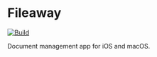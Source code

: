 # Fileaway

[![Build](https://github.com/jbmorley/fileaway/actions/workflows/build.yaml/badge.svg?branch=main)](https://github.com/jbmorley/fileaway/actions/workflows/build.yaml)

Document management app for iOS and macOS.
